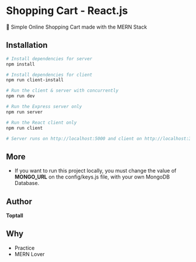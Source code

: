 # Shopping Cart - React.js

💸 Simple Online Shopping Cart made with the MERN Stack

## Installation

```bash
# Install dependencies for server
npm install

# Install dependencies for client
npm run client-install

# Run the client & server with concurrently
npm run dev

# Run the Express server only
npm run server

# Run the React client only
npm run client

# Server runs on http://localhost:5000 and client on http://localhost:3000
```

## More

- If you want to run this project locally, you must change the value of **MONGO_URL** on the config/keys.js file, with your own 
  MongoDB Database.

## Author

**Toptall**

## Why

* Practice
* MERN Lover
